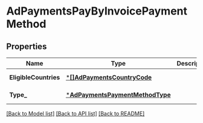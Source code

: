 # AdPaymentsPayByInvoicePaymentMethod

## Properties
Name | Type | Description | Notes
------------ | ------------- | ------------- | -------------
**EligibleCountries** | [***[]AdPaymentsCountryCode**](array.md) |  | [default to null]
**Type_** | [***AdPaymentsPaymentMethodType**](AdPaymentsPaymentMethodType.md) |  | [default to null]

[[Back to Model list]](../README.md#documentation-for-models) [[Back to API list]](../README.md#documentation-for-api-endpoints) [[Back to README]](../README.md)


